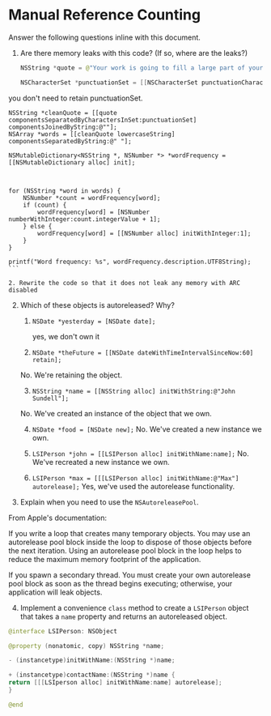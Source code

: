 # Manual Reference Counting

Answer the following questions inline with this document.

1. Are there memory leaks with this code? (If so, where are the leaks?)

	```swift
	NSString *quote = @"Your work is going to fill a large part of your life, and the only way to be truly satisfied is to do what you believe is great work. And the only way to do great work is to love what you do. If you haven't found it yet, keep looking. Don't settle. As with all matters of the heart, you'll know when you find it. - Steve Jobs";

	NSCharacterSet *punctuationSet = [[NSCharacterSet punctuationCharacterSet] retain];

you don't need to retain punctuationSet.  

	NSString *cleanQuote = [[quote componentsSeparatedByCharactersInSet:punctuationSet] componentsJoinedByString:@""];
	NSArray *words = [[cleanQuote lowercaseString] componentsSeparatedByString:@" "];

	NSMutableDictionary<NSString *, NSNumber *> *wordFrequency = [[NSMutableDictionary alloc] init];
    
    

	for (NSString *word in words) {
		NSNumber *count = wordFrequency[word];
		if (count) {
			wordFrequency[word] = [NSNumber numberWithInteger:count.integerValue + 1];
		} else {
			wordFrequency[word] = [[NSNumber alloc] initWithInteger:1];
		}
	}

	printf("Word frequency: %s", wordFrequency.description.UTF8String);
	```

	2. Rewrite the code so that it does not leak any memory with ARC disabled

2. Which of these objects is autoreleased?  Why?

	1. `NSDate *yesterday = [NSDate date];`
    
        yes, we don't own it
	
	2. `NSDate *theFuture = [[NSDate dateWithTimeIntervalSinceNow:60] retain];`
    
    No.  We're retaining the object.
	
	3. `NSString *name = [[NSString alloc] initWithString:@"John Sundell"];`
    
    No.  We've created an instance of the object that we own.
	
	4. `NSDate *food = [NSDate new];`
    No.  We've created a new instance we own.
    
	5. `LSIPerson *john = [[LSIPerson alloc] initWithName:name];`
    No.  We've recreated a new instance we own.
	
	6. `LSIPerson *max = [[[LSIPerson alloc] initWithName:@"Max"] autorelease];`
    Yes, we've used the autorelease functionality.
    
3. Explain when you need to use the `NSAutoreleasePool`.

From Apple's documentation:

If you write a loop that creates many temporary objects. You may use an autorelease pool block inside the loop to dispose of those objects before the next iteration. Using an autorelease pool block in the loop helps to reduce the maximum memory footprint of the application.

If you spawn a secondary thread.  You must create your own autorelease pool block as soon as the thread begins executing; otherwise, your application will leak objects.

4. Implement a convenience `class` method to create a `LSIPerson` object that takes a `name` property and returns an autoreleased object.

```swift
@interface LSIPerson: NSObject

@property (nonatomic, copy) NSString *name;

- (instancetype)initWithName:(NSString *)name;

+ (instancetype)contactName:(NSString *)name {
return [[[LSIperson alloc] initWithName:name] autorelease];
}

@end
```
